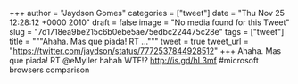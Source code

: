 
+++
author = "Jaydson Gomes"
categories = ["tweet"]
date = "Thu Nov 25 12:28:12 +0000 2010"
draft = false
image = "No media found for this Tweet"
slug = "7d1718ea9be215c6b0ebe5ae75edbc224475c28e"
tags = ["tweet"]
title = """Ahaha. Mas que piada! RT ..."""
tweet = true
tweet_url = "https://twitter.com/jaydson/status/7772537844928512"
+++
Ahaha. Mas que piada! RT @eMyller hahah WTF!? http://is.gd/hL3mf #microsoft browsers comparison
